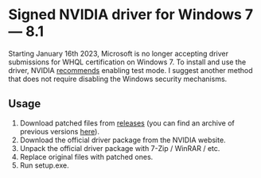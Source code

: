 # Signed NVIDIA driver for Windows 7 — 8.1
Starting January 16th 2023, Microsoft is no longer accepting driver submissions for WHQL certification on Windows 7. To install and use the driver, NVIDIA [recommends](https://nvidia.custhelp.com/app/answers/detail/a_id/5445/~/changes-to-the-display-driver-installation-process-under-microsoft-windows-7) enabling test mode. I suggest another method that does not require disabling the Windows security mechanisms.

## Usage
1. Download patched files from [releases](https://github.com/dartraiden/NVIDIA-WIn7-Win8-Signed-Driver/releases) (you can find an archive of previous versions [here](https://cloud.mail.ru/public/9dLW/ybiKN6ev5)).
2. Download the official driver package from the NVIDIA website.
3. Unpack the official driver package with 7-Zip / WinRAR / etc.
4. Replace original files with patched ones.
5. Run setup.exe.


